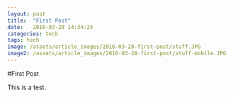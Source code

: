 ```yaml
---
layout: post
title:  "First Post"
date:   2016-03-28 14:34:25
categories: tech
tags: tech
image: /assets/article_images/2016-03-28-first-post/stuff.JPG
image2: /assets/article_images/2016-03-28-first-post/stuff-mobile.JPG
---
```

#First Post

This is a test.


